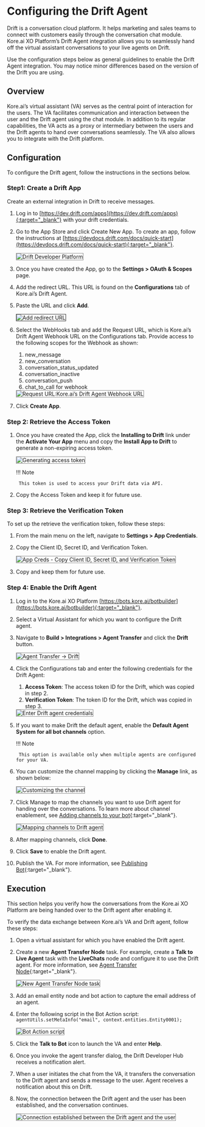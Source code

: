 # Configuring the Drift Agent

Drift is a conversation cloud platform. It helps marketing and sales teams to connect with customers easily through the conversation chat module. Kore.ai XO Platform’s Drift Agent integration allows you to seamlessly hand off the virtual assistant conversations to your live agents on Drift.

Use the configuration steps below as general guidelines to enable the Drift Agent integration. You may notice minor differences based on the version of the Drift you are using.


## Overview

Kore.ai’s virtual assistant (VA) serves as the central point of interaction for the users. The VA facilitates communication and interaction between the user and the Drift agent using the chat module. In addition to its regular capabilities, the VA acts as a proxy or intermediary between the users and the Drift agents to hand over conversations seamlessly. The VA also allows you to integrate with the Drift platform.


## Configuration

To configure the Drift agent, follow the instructions in the sections below.


### Step1: Create a Drift App

Create an external integration in Drift to receive messages.

1. Log in to [https://dev.drift.com/apps](https://dev.drift.com/apps){:target="_blank"} with your drift credentials.
2. Go to the App Store and click Create New App. To create an app, follow the instructions at [https://devdocs.drift.com/docs/quick-start](https://devdocs.drift.com/docs/quick-start){:target="_blank"}.

    <img src="../images/configuring-the-drift-agent-img1.png" alt="Drift Developer Platform" title="Drift Developer Platform" style="border: 1px solid gray;">

3. Once you have created the App, go to the **Settings > OAuth & Scopes** page.
4. Add the redirect URL. This URL is found on the **Configurations** tab of Kore.ai’s Drift Agent.
5. Paste the URL and click **Add**.

    <img src="../images/configuring-the-drift-agent-img2.png" alt="Add redirect URL" title="Add redirect URL" border="1">

6. Select the WebHooks tab and add the Request URL, which is Kore.ai’s Drift Agent Webhook URL on the Configurations tab. Provide access to the following scopes for the Webhook as shown:
    1. new_message
    2. new_conversation
    3. conversation_status_updated
    4. conversation_inactive
    5. conversation_push
    6. chat_to_call for webhook

    <img src="../images/configuring-the-drift-agent-img3.png" alt="Request URL:Kore.ai’s Drift Agent Webhook URL" title="Request URL:Kore.ai’s Drift Agent Webhook URL" style="border: 1px solid gray;">

7. Click **Create App**.


### Step 2: Retrieve the Access Token

1. Once you have created the App, click the **Installing to Drift** link under the **Activate Your App** menu and copy the **Install App to Drift** to generate a non-expiring access token.

    <img src="../images/configuring-the-drift-agent-img4.png" alt="Generating access token" title="Generating access token" style="border: 1px solid gray;">

    !!! Note
    
        This token is used to access your Drift data via API.

2. Copy the Access Token and keep it for future use.


### Step 3: Retrieve the Verification Token

To set up the retrieve the verification token, follow these steps:

1. From the main menu on the left, navigate to **Settings > App Credentials**.
2. Copy the Client ID, Secret ID, and Verification Token.

    <img src="../images/configuring-the-drift-agent-img5.png" alt="App Creds - Copy Client ID, Secret ID, and Verification Token" title="App Creds - Copy Client ID, Secret ID, and Verification Token" style="border: 1px solid gray;">

3. Copy and keep them for future use.


### Step 4: Enable the Drift Agent

1. Log in to the Kore.ai XO Platform [https://bots.kore.ai/botbuilder](https://bots.kore.ai/botbuilder){:target="_blank"}.
2. Select a Virtual Assistant for which you want to configure the Drift agent.
3. Navigate to **Build > Integrations > Agent Transfer** and click the **Drift** button.

    <img src="../images/configuring-the-drift-agent-img6.png" alt="Agent Transfer -> Drift" title="Agent Transfer -> Drift" style="border: 1px solid gray;">

4. Click the Configurations tab and enter the following credentials for the Drift Agent:
    1. **Access Token**: The access token ID for the Drift, which was copied in step 2.
    2. **Verification Token**: The token ID for the Drift, which was copied in step 3.

    <img src="../images/configuring-the-drift-agent-img7.png" alt="Enter Drift agent credentials" title="Enter Drift agent credentials" style="border: 1px solid gray;">

5. If you want to make Drift the default agent, enable the **Default Agent System for all bot channels** option.

    !!! Note
    
        This option is available only when multiple agents are configured for your VA.

6. You can customize the channel mapping by clicking the **Manage** link, as shown below:

    <img src="../images/configuring-the-drift-agent-img8.png" alt="Customizing the channel" title="Customizing the channel" style="border: 1px solid gray;">

7. Click Manage to map the channels you want to use Drift agent for handing over the conversations. To learn more about channel enablement, see [Adding channels to your bot](https://developer.kore.ai/docs/bots/channel-enablement/adding-channels-to-your-bot/){:target="_blank"}.

    <img src="../images/configuring-the-drift-agent-img9.png" alt="Mapping channels to Drift agent" title="MApping channels to Drift agent" style="border: 1px solid gray;">

8. After mapping channels, click **Done**.
9. Click **Save** to enable the Drift agent.
10. Publish the VA. For more information, see [Publishing Bot](https://developer.kore.ai/docs/bots/publish/publishing-bot/){:target="_blank"}.


## Execution

This section helps you verify how the conversations from the Kore.ai XO Platform are being handed over to the Drift agent after enabling it.

To verify the data exchange between Kore.ai’s VA and Drift agent, follow these steps:

1. Open a virtual assistant for which you have enabled the Drift agent.
2. Create a new **Agent Transfer Node** task. For example, create a **Talk to Live Agent** task with the **LiveChats** node and configure it to use the Drift agent. For more information, see [Agent Transfer Node](../../../../automation/use-cases/dialogs/node-types/working-with-the-agent-transfer-node){:target="_blank"}.

    <img src="../images/configuring-the-drift-agent-img10.png" alt="New Agent Transfer Node task" title="New Agent Transfer Node task" style="border: 1px solid gray;">

3. Add an email entity node and bot action to capture the email address of an agent.
4. Enter the following script in the Bot Action script:  
    `agentUtils.setMetaInfo("email", context.entities.Entity0001);`

    <img src="../images/configuring-the-drift-agent-img11.png" alt="Bot Action script" title="Bot Action script" style="border: 1px solid gray;">

5. Click the **Talk to Bot** icon to launch the VA and enter **Help**.
6. Once you invoke the agent transfer dialog, the Drift Developer Hub receives a notification alert.
7. When a user initiates the chat from the VA, it transfers the conversation to the Drift agent and sends a message to the user. Agent receives a notification about this on Drift.
8. Now, the connection between the Drift agent and the user has been established, and the conversation continues.

    <img src="../images/configuring-the-drift-agent-img12.png" alt="Connection established between the Drift agent and the user" title="Connection established between the Drift agent and the user" style="border: 1px solid gray;">